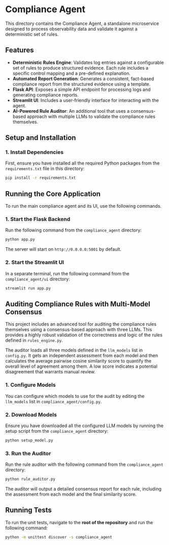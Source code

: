 # Compliance Agent

This directory contains the Compliance Agent, a standalone microservice designed to process observability data and validate it against a deterministic set of rules.

## Features

- **Deterministic Rules Engine**: Validates log entries against a configurable set of rules to produce structured evidence. Each rule includes a specific control mapping and a pre-defined explanation.
- **Automated Report Generation**: Generates a consistent, fact-based compliance report from the structured evidence using a template.
- **Flask API**: Exposes a simple API endpoint for processing logs and generating compliance reports.
- **Streamlit UI**: Includes a user-friendly interface for interacting with the agent.
- **AI-Powered Rule Auditor**: An additional tool that uses a consensus-based approach with multiple LLMs to validate the compliance rules themselves.

## Setup and Installation

### 1. Install Dependencies

First, ensure you have installed all the required Python packages from the `requirements.txt` file in this directory:

```bash
pip install -r requirements.txt
```

## Running the Core Application

To run the main compliance agent and its UI, use the following commands.

### 1. Start the Flask Backend

Run the following command from the `compliance_agent` directory:

```bash
python app.py
```

The server will start on `http://0.0.0.0:5001` by default.

### 2. Start the Streamlit UI

In a separate terminal, run the following command from the `compliance_agent/ui` directory:

```bash
streamlit run app.py
```

## Auditing Compliance Rules with Multi-Model Consensus

This project includes an advanced tool for auditing the compliance rules themselves using a consensus-based approach with three LLMs. This provides a highly robust validation of the correctness and logic of the rules defined in `rules_engine.py`.

The auditor loads all three models defined in the `llm_models` list in `config.py`. It gets an independent assessment from each model and then calculates the average pairwise cosine similarity score to quantify the overall level of agreement among them. A low score indicates a potential disagreement that warrants manual review.

### 1. Configure Models

You can configure which models to use for the audit by editing the `llm_models` list in `compliance_agent/config.py`.

### 2. Download Models

Ensure you have downloaded all the configured LLM models by running the setup script from the `compliance_agent` directory:

```bash
python setup_model.py
```

### 3. Run the Auditor

Run the rule auditor with the following command from the `compliance_agent` directory:

```bash
python rule_auditor.py
```

The auditor will output a detailed consensus report for each rule, including the assessment from each model and the final similarity score.

## Running Tests

To run the unit tests, navigate to the **root of the repository** and run the following command:

```bash
python -m unittest discover -s compliance_agent
```